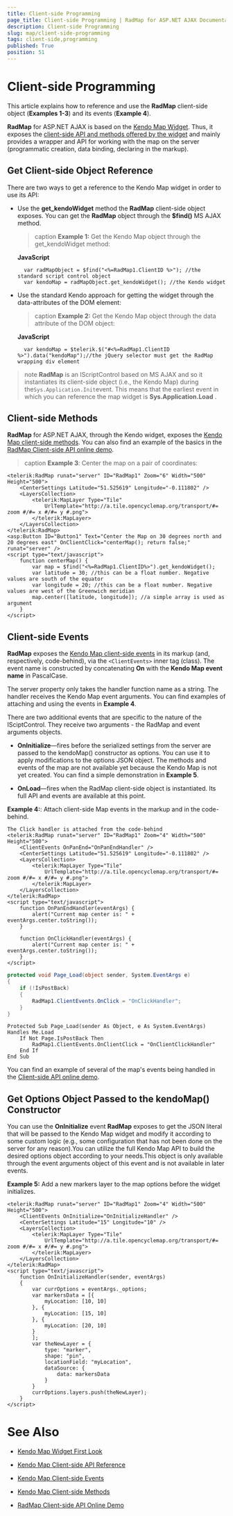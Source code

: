 ```yaml
---
title: Client-side Programming
page_title: Client-side Programming | RadMap for ASP.NET AJAX Documentation
description: Client-side Programming
slug: map/client-side-programming
tags: client-side,programming
published: True
position: 51
---
```


# Client-side Programming

This article explains how to reference and use the **RadMap** client-side object (**Examples 1-3**) and	its events (**Example 4**).

**RadMap** for ASP.NET AJAX is based on the [Kendo Map Widget](http://demos.telerik.com/kendo-ui/map/index). Thus, it exposes the [client-side API and methods offered by the widget](http://docs.telerik.com/kendo-ui/api/dataviz/map) and mainly provides a wrapper and API for working with the map	on the server (programmatic creation, data binding, declaring in the markup).

## Get Client-side Object Reference

There are two ways to get a reference to the Kendo Map widget in order to use its API:

* Use the **get_kendoWidget** method the **RadMap** client-side object exposes. You can get the **RadMap** object through the **$find()** MS AJAX method. 

	>caption **Example 1:** Get the Kendo Map object through the get_kendoWidget method:

	**JavaScript**

		var radMapObject = $find("<%=RadMap1.ClientID %>"); //the standard script control object
		var kendoMap = radMapObject.get_kendoWidget(); //the Kendo widget

* Use the standard Kendo approach for getting the widget through the data-attributes of the DOM element:

	>caption **Example 2:** Get the Kendo Map object through the data attribute of the DOM object:

	**JavaScript**

		var kendoMap = $telerik.$("#<%=RadMap1.ClientID %>").data("kendoMap");//the jQuery selector must get the RadMap wrapping div element

>note  **RadMap** is an IScriptControl based on MS AJAX and so it instantiates its client-side object (i.e., the Kendo Map)	during the`Sys.Application.Init`event. This means that the earliest event in which you can reference the map widget is **Sys.Application.Load** .

## Client-side Methods

**RadMap** for ASP.NET AJAX, through the Kendo widget, exposes the [Kendo Map client-side methods](http://docs.telerik.com/kendo-ui/api/dataviz/map#methods). You can also find an example of the basics in the [RadMap Client-side API online demo](http://demos.telerik.com/aspnet-ajax/map/examples/client-side-api/defaultcs.aspx).

>caption **Example 3**: Center the map on a pair of coordinates:

````ASP.NET
<telerik:RadMap runat="server" ID="RadMap1" Zoom="6" Width="500" Height="500">
	<CenterSettings Latitude="51.525619" Longitude="-0.111802" />
	<LayersCollection>
		<telerik:MapLayer Type="Tile"
			UrlTemplate="http://a.tile.opencyclemap.org/transport/#= zoom #/#= x #/#= y #.png">
		</telerik:MapLayer>
	</LayersCollection>
</telerik:RadMap>
<asp:Button ID="Button1" Text="Center the Map on 30 degrees north and 20 degrees east" OnClientClick="centerMap(); return false;" runat="server" />
<script type="text/javascript">
	function centerMap() {
		var map = $find("<%=RadMap1.ClientID%>").get_kendoWidget();
		var latitude = 30; //this can be a float number. Negative values are south of the equator
		var longitude = 20; //this can be a float number. Negative values are west of the Greenwich meridian
		map.center([latitude, longitude]); //a simple array is used as argument
	}
</script>
````

## Client-side Events

**RadMap** exposes the [Kendo Map client-side events](http://docs.telerik.com/kendo-ui/api/dataviz/map#events) in its markup (and, respectively, code-behind), via the `<ClientEvents>` inner tag (class). The event name is constructed by concatenating **On** with the **Kendo Map event name** in PascalCase.

The server property only takes the handler function name as a string. The handler receives the Kendo Map event arguments. You can find examples of attaching and using the events in **Example 4**.

There are two additional events that are specific to the nature of the ISciptControl. They receive two arguments - the RadMap and event arguments objects.

* **OnInitialize**—fires before the serialized settings from the server are passed to the kendoMap() constructor as options. You can use it to apply modifications to the options JSON object. The methods and events of the map are not available yet because the Kendo Map is not yet created. You can find a simple demonstration in **Example 5**.

* **OnLoad**—fires when the RadMap client-side object is instantiated. Its full API and events are available at this point.

**Example 4:**: Attach client-side Map events in the markup and in the code-behind.

````ASP.NET
The Click handler is attached from the code-behind
<telerik:RadMap runat="server" ID="RadMap1" Zoom="4" Width="500" Height="500">
	<ClientEvents OnPanEnd="OnPanEndHandler" />
	<CenterSettings Latitude="51.525619" Longitude="-0.111802" />
	<LayersCollection>
		<telerik:MapLayer Type="Tile"
			UrlTemplate="http://a.tile.opencyclemap.org/transport/#= zoom #/#= x #/#= y #.png">
		</telerik:MapLayer>
	</LayersCollection>
</telerik:RadMap>
<script type="text/javascript">
	function OnPanEndHandler(eventArgs) {
		alert("Current map center is: " + eventArgs.center.toString());
	}

	function OnClickHandler(eventArgs) {
		alert("Current map center is: " + eventArgs.center.toString());
	}
</script>
````

````C#
protected void Page_Load(object sender, System.EventArgs e)
{
	if (!IsPostBack)
	{
		RadMap1.ClientEvents.OnClick = "OnClickHandler";
	}
}
````
````VB.NET
Protected Sub Page_Load(sender As Object, e As System.EventArgs) Handles Me.Load
	If Not Page.IsPostBack Then
		RadMap1.ClientEvents.OnClientClick = "OnClientClickHandler"
	End If
End Sub
````

You can find an example of several of the map's events being handled in the	[Client-side API online demo](http://demos.telerik.com/aspnet-ajax/map/examples/client-side-api/defaultcs.aspx).

## Get Options Object Passed to the kendoMap() Constructor

You can use the **OnInitialize** event **RadMap** exposes to get the JSON literal that will be passed to the Kendo Map widget and modify it according to some custom logic (e.g., some configuration that has not been done on the server for any reason).You can utilize the full Kendo Map API to build the desired options object according to your needs.This object is only available through the event arguments object of this event and is not available in later events.

**Example 5:** Add a new markers layer to the map options before the widget initializes.

````ASP.NET
<telerik:RadMap runat="server" ID="RadMap1" Zoom="4" Width="500" Height="500">
	<ClientEvents OnInitialize="OnInitializeHandler" />
	<CenterSettings Latitude="15" Longitude="10" />
	<LayersCollection>
		<telerik:MapLayer Type="Tile"
			UrlTemplate="http://a.tile.opencyclemap.org/transport/#= zoom #/#= x #/#= y #.png">
		</telerik:MapLayer>
	</LayersCollection>
</telerik:RadMap>
<script type="text/javascript">
	function OnInitializeHandler(sender, eventArgs)
	{
		var currOptions = eventArgs._options;
		var markersData = [{
			myLocation: [10, 10]
		}, {
			myLocation: [15, 10]
		}, {
			myLocation: [20, 10]
		}
		];
		var theNewLayer = {
			type: "marker",
			shape: "pin",
			locationField: "myLocation",
			dataSource: {
				data: markersData
			}
		}
		currOptions.layers.push(theNewLayer);
	}
</script>
````

# See Also

 * [Kendo Map Widget First Look](http://demos.telerik.com/kendo-ui/map/index)

 * [Kendo Map Client-side API Reference](http://docs.telerik.com/kendo-ui/api/dataviz/map)

 * [Kendo Map Client-side Events](http://docs.telerik.com/kendo-ui/api/dataviz/map#events)

 * [Kendo Map Client-side Methods](http://docs.telerik.com/kendo-ui/api/dataviz/map#methods)

 * [RadMap Client-side API Online Demo](http://demos.telerik.com/aspnet-ajax/map/examples/client-side-api/defaultcs.aspx)
